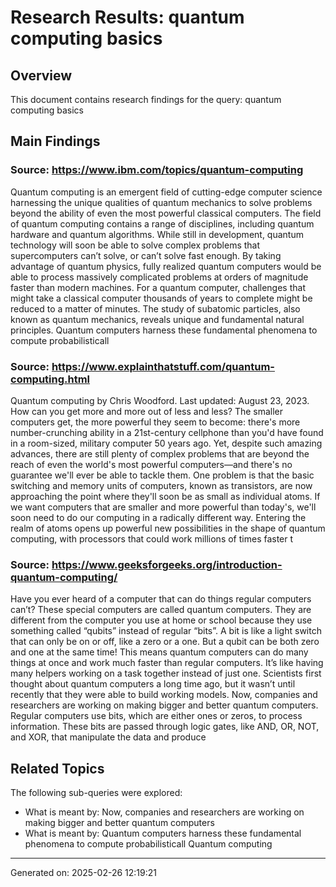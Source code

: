 # Research Results: quantum computing basics

## Overview
This document contains research findings for the query: quantum computing basics

## Main Findings

### Source: https://www.ibm.com/topics/quantum-computing
Quantum computing is an emergent field of cutting-edge computer science harnessing the unique qualities of quantum mechanics to solve problems beyond the ability of even the most powerful classical computers. The field of quantum computing contains a range of disciplines, including quantum hardware and quantum algorithms. While still in development, quantum technology will soon be able to solve complex problems that supercomputers can’t solve, or can’t solve fast enough. By taking advantage of quantum physics, fully realized quantum computers would be able to process massively complicated problems at orders of magnitude faster than modern machines. For a quantum computer, challenges that might take a classical computer thousands of years to complete might be reduced to a matter of minutes. The study of subatomic particles, also known as quantum mechanics, reveals unique and fundamental natural principles. Quantum computers harness these fundamental phenomena to compute probabilisticall

### Source: https://www.explainthatstuff.com/quantum-computing.html
Quantum computing by Chris Woodford. Last updated: August 23, 2023. How can you get more and more out of less and less? The smaller computers get, the more powerful they seem to become: there's more number-crunching ability in a 21st-century cellphone than you'd have found in a room-sized, military computer 50 years ago. Yet, despite such amazing advances, there are still plenty of complex problems that are beyond the reach of even the world's most powerful computers—and there's no guarantee we'll ever be able to tackle them. One problem is that the basic switching and memory units of computers, known as transistors, are now approaching the point where they'll soon be as small as individual atoms. If we want computers that are smaller and more powerful than today's, we'll soon need to do our computing in a radically different way. Entering the realm of atoms opens up powerful new possibilities in the shape of quantum computing, with processors that could work millions of times faster t

### Source: https://www.geeksforgeeks.org/introduction-quantum-computing/
Have you ever heard of a computer that can do things regular computers can’t? These special computers are called quantum computers. They are different from the computer you use at home or school because they use something called “qubits” instead of regular “bits”. A bit is like a light switch that can only be on or off, like a zero or a one. But a qubit can be both zero and one at the same time! This means quantum computers can do many things at once and work much faster than regular computers. It’s like having many helpers working on a task together instead of just one. Scientists first thought about quantum computers a long time ago, but it wasn’t until recently that they were able to build working models. Now, companies and researchers are working on making bigger and better quantum computers. Regular computers use bits, which are either ones or zeros, to process information. These bits are passed through logic gates, like AND, OR, NOT, and XOR, that manipulate the data and produce 

## Related Topics
The following sub-queries were explored:
- What is meant by: Now, companies and researchers are working on making bigger and better quantum computers
- What is meant by: Quantum computers harness these fundamental phenomena to compute probabilisticall Quantum computing 

---
Generated on: 2025-02-26 12:19:21
